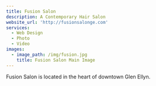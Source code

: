 ```yaml
---
title: Fusion Salon
description: A Contemporary Hair Salon
website_url: 'http://fusionsalonge.com'
services:
  - Web Design
  - Photo
  - Video
images:
  - image_path: /img/fusion.jpg
    title: Fusion Salon Main Image
---
```


Fusion Salon is located in the heart of downtown Glen Ellyn.  